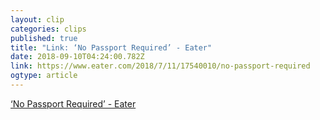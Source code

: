 ```yaml
---
layout: clip 
categories: clips 
published: true 
title: "Link: ‘No Passport Required’ - Eater" 
date: 2018-09-10T04:24:00.782Z 
link: https://www.eater.com/2018/7/11/17540010/no-passport-required 
ogtype: article 
---
```

[ ‘No Passport Required’ - Eater ]( https://www.eater.com/2018/7/11/17540010/no-passport-required ) 
